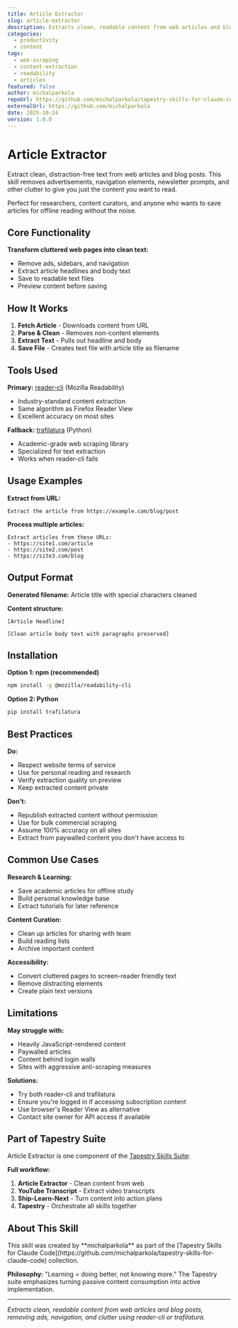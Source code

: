 ```yaml
---
title: Article Extractor
slug: article-extractor
description: Extracts clean, readable content from web articles and blog posts, removing ads, navigation, and clutter using reader-cli or trafilatura.
categories:
  - productivity
  - content
tags:
  - web-scraping
  - content-extraction
  - readability
  - articles
featured: false
author: michalparkola
repoUrl: https://github.com/michalparkola/tapestry-skills-for-claude-code/tree/main/article-extractor
externalUrl: https://github.com/michalparkola
date: 2025-10-24
version: 1.0.0
---
```


# Article Extractor

Extract clean, distraction-free text from web articles and blog posts. This skill removes advertisements, navigation elements, newsletter prompts, and other clutter to give you just the content you want to read.

<Callout type="tip">
Perfect for researchers, content curators, and anyone who wants to save articles for offline reading without the noise.
</Callout>

## Core Functionality

**Transform cluttered web pages into clean text:**
- Remove ads, sidebars, and navigation
- Extract article headlines and body text
- Save to readable text files
- Preview content before saving

## How It Works

<Card title="Extraction Process">

1. **Fetch Article** - Downloads content from URL
2. **Parse & Clean** - Removes non-content elements
3. **Extract Text** - Pulls out headline and body
4. **Save File** - Creates text file with article title as filename

</Card>

## Tools Used

**Primary:** [reader-cli](https://www.npmjs.com/package/reader-cli) (Mozilla Readability)
- Industry-standard content extraction
- Same algorithm as Firefox Reader View
- Excellent accuracy on most sites

**Fallback:** [trafilatura](https://trafilatura.readthedocs.io/) (Python)
- Academic-grade web scraping library
- Specialized for text extraction
- Works when reader-cli fails

## Usage Examples

**Extract from URL:**
```
Extract the article from https://example.com/blog/post
```

**Process multiple articles:**
```
Extract articles from these URLs:
- https://site1.com/article
- https://site2.com/post
- https://site3.com/blog
```

## Output Format

**Generated filename:** Article title with special characters cleaned

**Content structure:**
```
[Article Headline]

[Clean article body text with paragraphs preserved]
```

## Installation

**Option 1: npm (recommended)**
```bash
npm install -g @mozilla/readability-cli
```

**Option 2: Python**
```bash
pip install trafilatura
```

## Best Practices

<Callout type="info">

**Do:**
- Respect website terms of service
- Use for personal reading and research
- Verify extraction quality on preview
- Keep extracted content private

**Don't:**
- Republish extracted content without permission
- Use for bulk commercial scraping
- Assume 100% accuracy on all sites
- Extract from paywalled content you don't have access to

</Callout>

## Common Use Cases

**Research & Learning:**
- Save academic articles for offline study
- Build personal knowledge base
- Extract tutorials for later reference

**Content Curation:**
- Clean up articles for sharing with team
- Build reading lists
- Archive important content

**Accessibility:**
- Convert cluttered pages to screen-reader friendly text
- Remove distracting elements
- Create plain text versions

## Limitations

**May struggle with:**
- Heavily JavaScript-rendered content
- Paywalled articles
- Content behind login walls
- Sites with aggressive anti-scraping measures

**Solutions:**
- Try both reader-cli and trafilatura
- Ensure you're logged in if accessing subscription content
- Use browser's Reader View as alternative
- Contact site owner for API access if available

## Part of Tapestry Suite

<Card title="Tapestry Workflow">

Article Extractor is one component of the [Tapestry Skills Suite](https://github.com/michalparkola/tapestry-skills-for-claude-code):

**Full workflow:**
1. **Article Extractor** - Clean content from web
2. **YouTube Transcript** - Extract video transcripts
3. **Ship-Learn-Next** - Turn content into action plans
4. **Tapestry** - Orchestrate all skills together

</Card>

## About This Skill

<Callout type="info">
This skill was created by **michalparkola** as part of the [Tapestry Skills for Claude Code](https://github.com/michalparkola/tapestry-skills-for-claude-code) collection.

**Philosophy:** "Learning = doing better, not knowing more." The Tapestry suite emphasizes turning passive content consumption into active implementation.
</Callout>

---

*Extracts clean, readable content from web articles and blog posts, removing ads, navigation, and clutter using reader-cli or trafilatura.*
